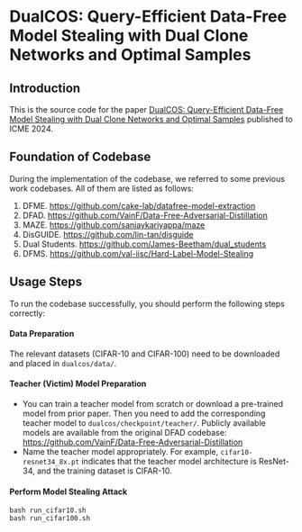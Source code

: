# DualCOS: Query-Efficient Data-Free Model Stealing with Dual Clone Networks and Optimal Samples

## Introduction
This is the source code for the paper [DualCOS: Query-Efficient Data-Free Model Stealing with Dual Clone Networks and Optimal Samples](https://ieeexplore.ieee.org/abstract/document/10688153) published to ICME 2024.

## Foundation of Codebase
During the implementation of the codebase, we referred to some previous work codebases. All of them are listed as follows:
1. DFME. https://github.com/cake-lab/datafree-model-extraction
2. DFAD. https://github.com/VainF/Data-Free-Adversarial-Distillation
3. MAZE. https://github.com/sanjaykariyappa/maze
4. DisGUIDE. https://github.com/lin-tan/disguide
5. Dual Students. https://github.com/James-Beetham/dual_students
6. DFMS. https://github.com/val-iisc/Hard-Label-Model-Stealing

## Usage Steps
To run the codebase successfully, you should perform the following steps correctly:

#### Data Preparation
The relevant datasets (CIFAR-10 and CIFAR-100) need to be downloaded and placed in `dualcos/data/`.

#### Teacher (Victim) Model Preparation
- You can train a teacher model from scratch or download a pre-trained model from prior paper. Then you need to add the corresponding teacher model to `dualcos/checkpoint/teacher/`. Publicly available models are available from the original DFAD codebase: https://github.com/VainF/Data-Free-Adversarial-Distillation
- Name the teacher model appropriately. For example, `cifar10-resnet34_8x.pt` indicates that the teacher model architecture is ResNet-34, and the training dataset is CIFAR-10.

#### Perform Model Stealing Attack
```
bash run_cifar10.sh
bash run_cifar100.sh
```
